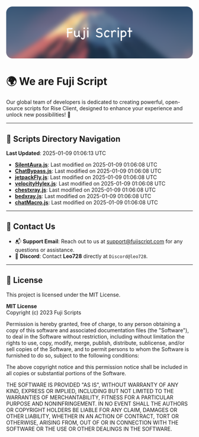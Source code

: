 ![Banner](.github/b.webp)

# 🌍 **We are Fuji Script**

Our global team of developers is dedicated to creating powerful, open-source scripts for Rise Client, designed to enhance your experience and unlock new possibilities! 🌟

---
<!-- SCRIPTS_NAVIGATION_START -->
## 📂 **Scripts Directory Navigation**

**Last Updated**: 2025-01-09 01:06:13 UTC

- **[SilentAura.js](scripts/SilentAura.js)**: Last modified on 2025-01-09 01:06:08 UTC
- **[ChatBypass.js](scripts/ChatBypass.js)**: Last modified on 2025-01-09 01:06:08 UTC
- **[jetpackFly.js](scripts/jetpackFly.js)**: Last modified on 2025-01-09 01:06:08 UTC
- **[velocityHylex.js](scripts/velocityHylex.js)**: Last modified on 2025-01-09 01:06:08 UTC
- **[chestxray.js](scripts/chestxray.js)**: Last modified on 2025-01-09 01:06:08 UTC
- **[bedxray.js](scripts/bedxray.js)**: Last modified on 2025-01-09 01:06:08 UTC
- **[chatMacro.js](scripts/chatMacro.js)**: Last modified on 2025-01-09 01:06:08 UTC

<!-- SCRIPTS_NAVIGATION_END -->

---

## 💬 **Contact Us**  
- 📬 **Support Email**: Reach out to us at [support@fujiscript.com](mailto:support@fujiscript.com) for any questions or assistance.  
- 💬 **Discord**: Contact **Leo728** directly at `Discord@leo728`.

---

## 📜 **License**

This project is licensed under the MIT License.  

**MIT License**  
Copyright (c) 2023 Fuji Scripts  

Permission is hereby granted, free of charge, to any person obtaining a copy of this software and associated documentation files (the "Software"), to deal in the Software without restriction, including without limitation the rights to use, copy, modify, merge, publish, distribute, sublicense, and/or sell copies of the Software, and to permit persons to whom the Software is furnished to do so, subject to the following conditions:  

The above copyright notice and this permission notice shall be included in all copies or substantial portions of the Software.  

THE SOFTWARE IS PROVIDED "AS IS", WITHOUT WARRANTY OF ANY KIND, EXPRESS OR IMPLIED, INCLUDING BUT NOT LIMITED TO THE WARRANTIES OF MERCHANTABILITY, FITNESS FOR A PARTICULAR PURPOSE AND NONINFRINGEMENT. IN NO EVENT SHALL THE AUTHORS OR COPYRIGHT HOLDERS BE LIABLE FOR ANY CLAIM, DAMAGES OR OTHER LIABILITY, WHETHER IN AN ACTION OF CONTRACT, TORT OR OTHERWISE, ARISING FROM, OUT OF OR IN CONNECTION WITH THE SOFTWARE OR THE USE OR OTHER DEALINGS IN THE SOFTWARE.  
